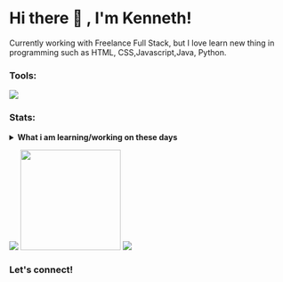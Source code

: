 # Hi there 👋 , I'm Kenneth!
Currently working with Freelance Full Stack, but I love learn new thing in programming such as HTML, CSS,Javascript,Java, Python. 

### Tools:
<p>
    <img src="https://img.shields.io/badge/Text%20Editor-Visual%20Studio%20Code-blue?&logo=visual%20studio%20code&logoColor=blue" />
</p>

### Stats:
<details>
 <summary><strong>What i am learning/working on these days</strong></summary>
    - 🔭 I’m currently Working as Freelance FullStack Developer. </br>
    - 🌱 I’m currently learning HTML, CSS, Javascript, Java, Python and Going to learning PHP. </br>
    - 👯 💬 Ask me about my project by my email </br>
</details>
<p>
    <img src="https://github-readme-stats.vercel.app/api?username=HyperKenn&hide=contribs,prs&show_icons=true&hide_border=true&title_color=000" />
    <img src="https://github-readme-stats.vercel.app/api/top-langs/?username=HyperKenn&layout=compact" height=180 />
    <img src="https://github-readme-stats.vercel.app/api/top-langs/?username=HyperKenn"/>
    
</p>

### Let's connect!
<p>
<!--     <a href="https://bagusfe.id" target="blank"><img src="https://img.shields.io/badge/Website-https://bagusfe.com-green?" /></a>
    <a href="https://linkedin.bagusfe.com" target="blank"><img src="https://img.shields.io/badge/Bagus_Frayoga-30302f?style=flat&logo=linkedin" /></a>
    <a href="https://medium.com/@bagusfe" target="blank"><img src="https://img.shields.io/badge/Bagus_Frayoga-30302f?style=flat&logo=medium" /></a>
    <a href="https://tw.bagusfe.com" target="blank"><img src="https://img.shields.io/badge/@bagusfe_-30302f?style=flat&logo=twitter" /></a>
    <a href="https://www.paypal.me/gewdfe" target="blank"><img src="https://ionicabizau.github.io/badges/paypal.svg" /></a> -->
</p>
